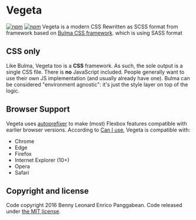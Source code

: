 # Vegeta
[![npm](https://img.shields.io/npm/v/vegeta.svg)](https://www.npmjs.com/package/vegeta)
[![npm](https://img.shields.io/npm/dm/vegeta.svg)](https://www.npmjs.com/package/vegeta)
Vegeta is a modern CSS Rewritten as SCSS format from framework based on [Bulma CSS framework](http://bulma.io). which is using SASS format

## CSS only
Like Bulma, Vegeta too is a **CSS** framework. As such, the sole output is a single CSS file.
There is **no** JavaScript included. People generally want to use their own JS implementation (and usually already have one). Bulma can be considered "environment agnostic": it's just the style layer on top of the logic.

## Browser Support

Vegeta uses [autoprefixer](https://github.com/postcss/autoprefixer) to make (most) Flexbox features compatible with earlier browser versions. According to [Can I use](http://caniuse.com/#feat=flexbox), Vegeta is compatible with:

* Chrome
* Edge
* Firefox
* Internet Explorer (10+)
* Opera
* Safari

## Copyright and license

Code copyright 2016 Benny Leonard Enrico Panggabean. Code released under [the MIT license](https://opensource.org/licenses/MIT).
